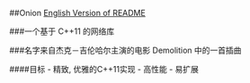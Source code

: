 ##Onion
[English Version of README](./README.en.md)

###一个基于 C++11 的网络库

###名字来自杰克－吉伦哈尔主演的电影 Demolition 中的一首插曲 <Crazy Onion>

####目标
	- 精致, 优雅的C++11实现
	- 高性能
	- 易扩展